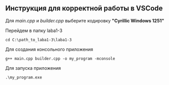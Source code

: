 ## Инструкция для корректной работы в VSCode

Для *main.cpp* и *builder.cpp* выберите кодировку **"Cyrillic Windows 1251"**

Перейдем в папку laba1-3
```
cd C:\path_to_laba1-3\laba1-3
```

Для создания консольного приложения
```base
g++ main.cpp builder.cpp -o my_program -mconsole
```

Для запуска приложения
```base
.\my_program.exe
```